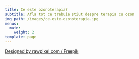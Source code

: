 ```yaml
---
title: Ce este ozonoterapia?
subtitle: Afla tot ce trebuie stiut despre terapia cu ozon
img_path: /images/ce-este-ozonoterapia.jpg
menus:
  main:
    weight: 2
template: page
---
```

<a href="http://www.freepik.com">Designed by rawpixel.com / Freepik</a>

